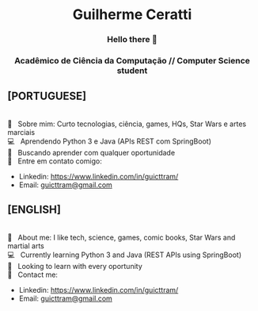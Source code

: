 <h1 align="center">Guilherme Ceratti</h1>

<h3 align="center">Hello there 👋</h3>
<h3 align="center">Acadêmico de Ciência da Computação // Computer Science student</h3>

## [PORTUGUESE]

<br/> 💬  &nbsp; Sobre mim: Curto tecnologias, ciência, games, HQs, Star Wars e artes marciais
<br/> :computer: &nbsp; Aprendendo Python 3 e Java (APIs REST com SpringBoot)
<br/> :purple_heart: &nbsp; Buscando aprender com qualquer oportunidade
<br/> :email: &nbsp; Entre em contato comigo:
 - Linkedin: https://www.linkedin.com/in/guicttram/
 - Email: guicttram@gmail.com

## [ENGLISH]

<br/> 💬  &nbsp; About me: I like tech, science, games, comic books, Star Wars and martial arts
<br/> :computer: &nbsp; Currently learning Python 3 and Java (REST APIs using SpringBoot)
<br/> :purple_heart: &nbsp; Looking to learn with every oportunity
<br/> :email: &nbsp; Contact me:
 - Linkedin: https://www.linkedin.com/in/guicttram/
 - Email: guicttram@gmail.com
